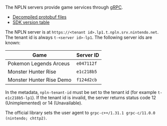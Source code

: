 The NPLN servers provide game services through [gRPC](https://grpc.io/).

* [Decompiled protobuf files](https://github.com/kinnay/NPLN-Protocols)
* [SDK version table](https://kinnay.github.io/view.html?page=switch&sort=npln&npln=1)

The NPLN server is at `https://<tenant id>.lp1.t.npln.srv.nintendo.net`. The tenant id is always `t-<server id>-lp1`. The following server ids are known:

| Game | Server ID |
| --- | --- |
| Pokemon Legends Arceus | `e047112f` |
| Monster Hunter Rise | `e1c218b5` |
| Monster Hunter Rise Demo | `f124d2cb` |

In the metadata, `npln-tenant-id` must be set to the tenant id (for example `t-e1c218b5-lp1`). If the tenant id is invalid, the server returns status code 12 (Unimplemented) or 14 (Unavailable).

The official library sets the user agent to `grpc-c++/1.31.1 grpc-c/11.0.0 (nintendo; chttp2)`.